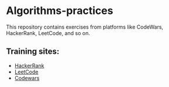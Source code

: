 # Algorithms-practices

This repository contains exercises from platforms like CodeWars, HackerRank, LeetCode, and so on.

## Training sites:

- [HackerRank](http://hackerrank.com/)
- [LeetCode](https://leetcode.com/)
- [Codewars](http://www.codewars.com/)
